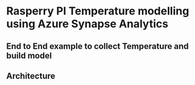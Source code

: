 # Rasperry PI Temperature modelling using Azure Synapse Analytics

## End to End example to collect Temperature and build model

## Architecture
